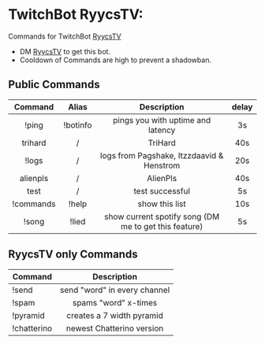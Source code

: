 # TwitchBot RyycsTV:

Commands for TwitchBot [RyycsTV](https://www.twitch.tv/ryycstv)

* DM [RyycsTV](https://www.twitch.tv/ryycstv) to get this bot.
* Cooldown of Commands are high to prevent a shadowban.

## Public Commands

| Command  | Alias  | Description  | delay |
|:-----------:|:-----------:|:------------:|:------:|
|!ping     |!botinfo     |pings you with uptime and latency |3s     |
|trihard   |/      |TriHard      |40s    |
|!logs     |/      |logs from Pagshake, Itzzdaavid & Henstrom |20s     |
|alienpls  |/      |AlienPls     |40s    |
|test      |/      |test successful|5s   |
|!commands |!help  |show this list|10s   |
|!song     |!lied  |show current spotify song (DM me to get this feature)|5s   |

## RyycsTV only Commands

| Command | Description |
|----------|:-----------:|
|!send |send "word" in every channel  |
|!spam |spams "word" x-times  |
|!pyramid       |creates a 7 width <emote> pyramid  |
|!chatterino |newest Chatterino version  |
